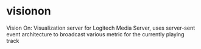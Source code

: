 # visionon
Vision On: Visualization server for Logitech Media Server, uses server-sent event architecture to broadcast various metric for the currently playing track
